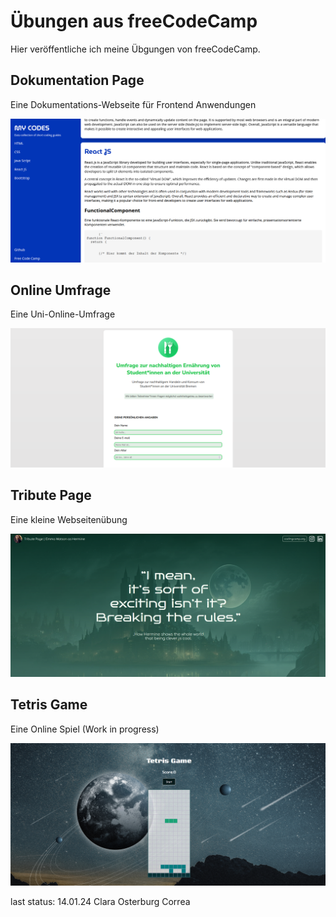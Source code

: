 # Übungen aus freeCodeCamp

Hier veröffentliche ich meine Übgungen von freeCodeCamp. 

## Dokumentation Page

Eine Dokumentations-Webseite für Frontend Anwendungen

![Bergering Webside](./images/docs.png)

## Online Umfrage

Eine Uni-Online-Umfrage

![Bergering Webside](./images/survey.png)

## Tribute Page

Eine kleine Webseitenübung

![Bergering Webside](./images/tributePage.png)

## Tetris Game

Eine Online Spiel (Work in progress)

![Bergering Webside](./images/tetris.png)


last status: 14.01.24
Clara Osterburg Correa
